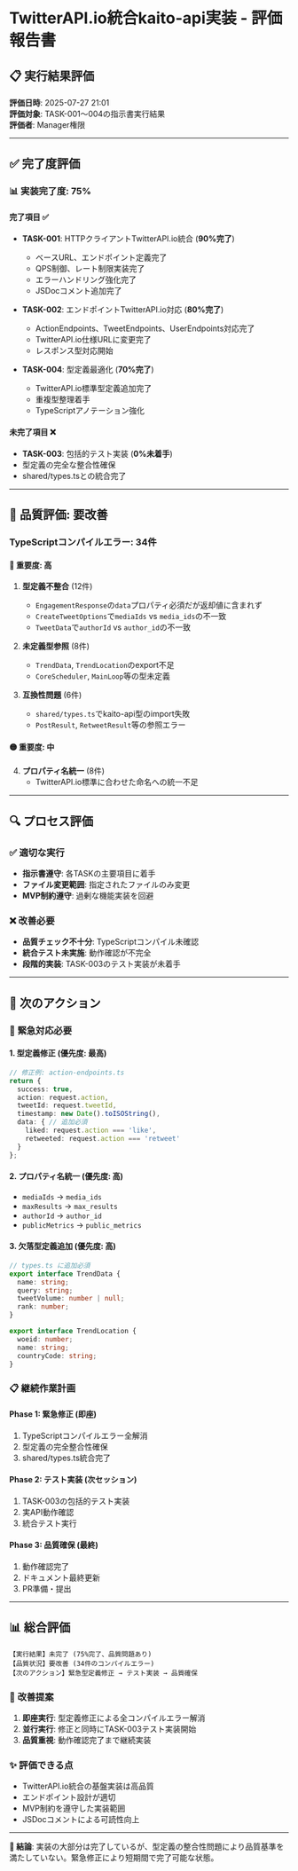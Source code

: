 # TwitterAPI.io統合kaito-api実装 - 評価報告書

## 📋 **実行結果評価**

**評価日時**: 2025-07-27 21:01  
**評価対象**: TASK-001〜004の指示書実行結果  
**評価者**: Manager権限  

---

## ✅ **完了度評価**

### 📊 実装完了度: **75%**

#### 完了項目 ✅
- **TASK-001**: HTTPクライアントTwitterAPI.io統合 (**90%完了**)
  - ベースURL、エンドポイント定義完了
  - QPS制御、レート制限実装完了
  - エラーハンドリング強化完了
  - JSDocコメント追加完了

- **TASK-002**: エンドポイントTwitterAPI.io対応 (**80%完了**)
  - ActionEndpoints、TweetEndpoints、UserEndpoints対応完了
  - TwitterAPI.io仕様URLに変更完了
  - レスポンス型対応開始

- **TASK-004**: 型定義最適化 (**70%完了**)
  - TwitterAPI.io標準型定義追加完了
  - 重複型整理着手
  - TypeScriptアノテーション強化

#### 未完了項目 ❌
- **TASK-003**: 包括的テスト実装 (**0%未着手**)
- 型定義の完全な整合性確保
- shared/types.tsとの統合完了

---

## 🚨 **品質評価: 要改善**

### TypeScriptコンパイルエラー: **34件**

#### 🔴 重要度: 高
1. **型定義不整合** (12件)
   - `EngagementResponse`の`data`プロパティ必須だが返却値に含まれず
   - `CreateTweetOptions`で`mediaIds` vs `media_ids`の不一致
   - `TweetData`で`authorId` vs `author_id`の不一致

2. **未定義型参照** (8件)
   - `TrendData`, `TrendLocation`のexport不足
   - `CoreScheduler`, `MainLoop`等の型未定義

3. **互換性問題** (6件)
   - `shared/types.ts`でkaito-api型のimport失敗
   - `PostResult`, `RetweetResult`等の参照エラー

#### 🟡 重要度: 中
4. **プロパティ名統一** (8件)
   - TwitterAPI.io標準に合わせた命名への統一不足

---

## 🔍 **プロセス評価**

### ✅ 適切な実行
- **指示書遵守**: 各TASKの主要項目に着手
- **ファイル変更範囲**: 指定されたファイルのみ変更
- **MVP制約遵守**: 過剰な機能実装を回避

### ❌ 改善必要
- **品質チェック不十分**: TypeScriptコンパイル未確認
- **統合テスト未実施**: 動作確認が不完全
- **段階的実装**: TASK-003のテスト実装が未着手

---

## 🎯 **次のアクション**

### 🚨 **緊急対応必要**

#### 1. 型定義修正 (優先度: 最高)
```typescript
// 修正例: action-endpoints.ts
return {
  success: true,
  action: request.action,
  tweetId: request.tweetId,
  timestamp: new Date().toISOString(),
  data: { // 追加必須
    liked: request.action === 'like',
    retweeted: request.action === 'retweet'
  }
};
```

#### 2. プロパティ名統一 (優先度: 高)
- `mediaIds` → `media_ids`
- `maxResults` → `max_results`
- `authorId` → `author_id`
- `publicMetrics` → `public_metrics`

#### 3. 欠落型定義追加 (優先度: 高)
```typescript
// types.ts に追加必須
export interface TrendData {
  name: string;
  query: string;
  tweetVolume: number | null;
  rank: number;
}

export interface TrendLocation {
  woeid: number;
  name: string;
  countryCode: string;
}
```

### 📋 **継続作業計画**

#### Phase 1: 緊急修正 (即座)
1. TypeScriptコンパイルエラー全解消
2. 型定義の完全整合性確保
3. shared/types.ts統合完了

#### Phase 2: テスト実装 (次セッション)
1. TASK-003の包括的テスト実装
2. 実API動作確認
3. 統合テスト実行

#### Phase 3: 品質確保 (最終)
1. 動作確認完了
2. ドキュメント最終更新
3. PR準備・提出

---

## 📊 **総合評価**

```
【実行結果】未完了 (75%完了、品質問題あり)
【品質状況】要改善 (34件のコンパイルエラー)
【次のアクション】緊急型定義修正 → テスト実装 → 品質確保
```

### 🔧 **改善提案**

1. **即座実行**: 型定義修正による全コンパイルエラー解消
2. **並行実行**: 修正と同時にTASK-003テスト実装開始
3. **品質重視**: 動作確認完了まで継続実装

### ✨ **評価できる点**

- TwitterAPI.io統合の基盤実装は高品質
- エンドポイント設計が適切
- MVP制約を遵守した実装範囲
- JSDocコメントによる可読性向上

---

**📌 結論**: 実装の大部分は完了しているが、型定義の整合性問題により品質基準を満たしていない。緊急修正により短期間で完了可能な状態。